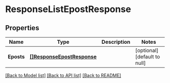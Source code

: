# ResponseListEpostResponse

## Properties
Name | Type | Description | Notes
------------ | ------------- | ------------- | -------------
**Eposts** | [**[]ResponseEpostResponse**](response.EpostResponse.md) |  | [optional] [default to null]

[[Back to Model list]](../README.md#documentation-for-models) [[Back to API list]](../README.md#documentation-for-api-endpoints) [[Back to README]](../README.md)


